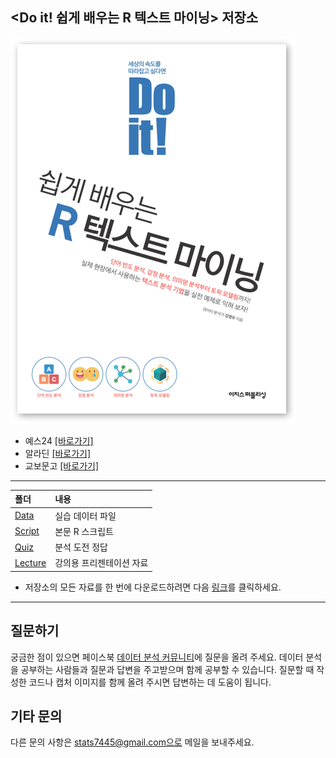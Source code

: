 <Do it! 쉽게 배우는 R 텍스트 마이닝> 저장소
---

![](cover.png)

- 예스24 [[바로가기]](http://www.yes24.com/)
- 알라딘 [[바로가기]](https://www.aladin.co.kr/)
- 교보문고 [[바로가기]](http://www.kyobobook.co.kr/)

---

폴더           | 내용
:------------- |:-------------
[Data](https://github.com/youngwoos/Doit_textmining/blob/main/Data) | 실습 데이터 파일
[Script](https://github.com/youngwoos/Doit_textmining/blob/main/Script) | 본문 R 스크립트
[Quiz](https://github.com/youngwoos/Doit_textmining/blob/main/Quiz) | 분석 도전 정답
[Lecture](https://github.com/youngwoos/Doit_textmining/blob/main/Lecture) | 강의용 프리젠테이션 자료

- 저장소의 모든 자료를 한 번에 다운로드하려면 다음 [링크](https://github.com/youngwoos/Doit_textmining/archive/main.zip)를 클릭하세요.

---

## 질문하기
궁금한 점이 있으면 페이스북 [데이터 분석 커뮤니티](https://www.facebook.com/groups/datacommunity)에 질문을 올려 주세요. 데이터 분석을 공부하는 사람들과 질문과 답변을 주고받으며 함께 공부할 수 있습니다.  질문할 때 작성한 코드나 캡처 이미지를 함께 올려 주시면 답변하는 데 도움이 됩니다.

## 기타 문의
다른 문의 사항은 stats7445@gmail.com으로 메일을 보내주세요.
